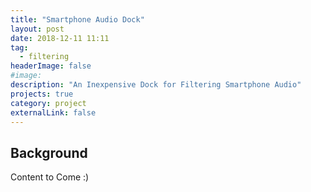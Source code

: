 ```yaml
---
title: "Smartphone Audio Dock"
layout: post
date: 2018-12-11 11:11
tag:
  - filtering 
headerImage: false
#image:
description: "An Inexpensive Dock for Filtering Smartphone Audio"
projects: true
category: project
externalLink: false
---
```


## Background

Content to Come :)
